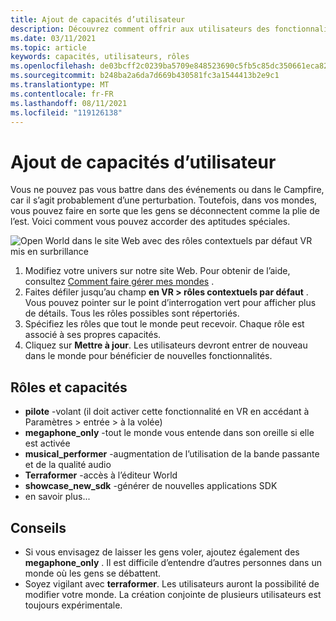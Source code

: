 ```yaml
---
title: Ajout de capacités d’utilisateur
description: Découvrez comment offrir aux utilisateurs des fonctionnalités spéciales dans vos événements AltspaceVR.
ms.date: 03/11/2021
ms.topic: article
keywords: capacités, utilisateurs, rôles
ms.openlocfilehash: de03bcff2c0239ba5709e848523690c5fb5c85dc350661eca822094d21b87785
ms.sourcegitcommit: b248ba2a6da7d669b430581fc3a1544413b2e9c1
ms.translationtype: MT
ms.contentlocale: fr-FR
ms.lasthandoff: 08/11/2021
ms.locfileid: "119126138"
---
```

# <a name="adding-user-abilities"></a>Ajout de capacités d’utilisateur

Vous ne pouvez pas vous battre dans des événements ou dans le Campfire, car il s’agit probablement d’une perturbation. Toutefois, dans vos mondes, vous pouvez faire en sorte que les gens se déconnectent comme la plie de l’est. Voici comment vous pouvez accorder des aptitudes spéciales.

![Open World dans le site Web avec des rôles contextuels par défaut VR mis en surbrillance](images/contextual_roles.png)

1. Modifiez votre univers sur notre site Web. Pour obtenir de l’aide, consultez [Comment faire gérer mes mondes](managing-worlds.md) .
2. Faites défiler jusqu’au champ **en VR > rôles contextuels par défaut** . Vous pouvez pointer sur le point d’interrogation vert pour afficher plus de détails. Tous les rôles possibles sont répertoriés.
3. Spécifiez les rôles que tout le monde peut recevoir. Chaque rôle est associé à ses propres capacités.
4. Cliquez sur **Mettre à jour**. Les utilisateurs devront entrer de nouveau dans le monde pour bénéficier de nouvelles fonctionnalités.

## <a name="roles-and-abilities"></a>Rôles et capacités

* **pilote** -volant (il doit activer cette fonctionnalité en VR en accédant à Paramètres > entrée > à la volée)
* **megaphone_only** -tout le monde vous entende dans son oreille si elle est activée
* **musical_performer** -augmentation de l’utilisation de la bande passante et de la qualité audio
* **Terraformer** -accès à l’éditeur World
* **showcase_new_sdk** -générer de nouvelles applications SDK
* en savoir plus...

## <a name="tips"></a>Conseils

* Si vous envisagez de laisser les gens voler, ajoutez également des **megaphone_only** . Il est difficile d’entendre d’autres personnes dans un monde où les gens se débattent.
* Soyez vigilant avec **terraformer**. Les utilisateurs auront la possibilité de modifier votre monde. La création conjointe de plusieurs utilisateurs est toujours expérimentale.
